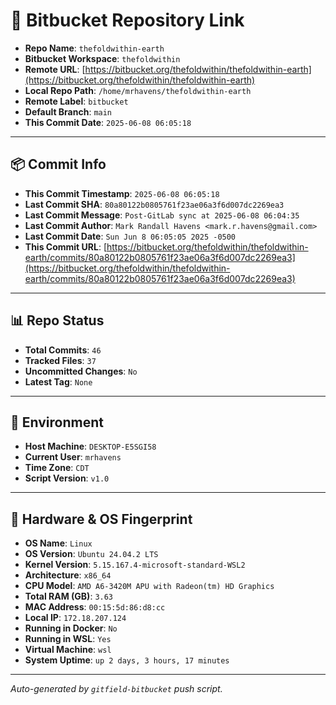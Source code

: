 # 🔗 Bitbucket Repository Link

- **Repo Name**: `thefoldwithin-earth`
- **Bitbucket Workspace**: `thefoldwithin`
- **Remote URL**: [https://bitbucket.org/thefoldwithin/thefoldwithin-earth](https://bitbucket.org/thefoldwithin/thefoldwithin-earth)
- **Local Repo Path**: `/home/mrhavens/thefoldwithin-earth`
- **Remote Label**: `bitbucket`
- **Default Branch**: `main`
- **This Commit Date**: `2025-06-08 06:05:18`

---

## 📦 Commit Info

- **This Commit Timestamp**: `2025-06-08 06:05:18`
- **Last Commit SHA**: `80a80122b0805761f23ae06a3f6d007dc2269ea3`
- **Last Commit Message**: `Post-GitLab sync at 2025-06-08 06:04:35`
- **Last Commit Author**: `Mark Randall Havens <mark.r.havens@gmail.com>`
- **Last Commit Date**: `Sun Jun 8 06:05:05 2025 -0500`
- **This Commit URL**: [https://bitbucket.org/thefoldwithin/thefoldwithin-earth/commits/80a80122b0805761f23ae06a3f6d007dc2269ea3](https://bitbucket.org/thefoldwithin/thefoldwithin-earth/commits/80a80122b0805761f23ae06a3f6d007dc2269ea3)

---

## 📊 Repo Status

- **Total Commits**: `46`
- **Tracked Files**: `37`
- **Uncommitted Changes**: `No`
- **Latest Tag**: `None`

---

## 🧭 Environment

- **Host Machine**: `DESKTOP-E5SGI58`
- **Current User**: `mrhavens`
- **Time Zone**: `CDT`
- **Script Version**: `v1.0`

---

## 🧬 Hardware & OS Fingerprint

- **OS Name**: `Linux`
- **OS Version**: `Ubuntu 24.04.2 LTS`
- **Kernel Version**: `5.15.167.4-microsoft-standard-WSL2`
- **Architecture**: `x86_64`
- **CPU Model**: `AMD A6-3420M APU with Radeon(tm) HD Graphics`
- **Total RAM (GB)**: `3.63`
- **MAC Address**: `00:15:5d:86:d8:cc`
- **Local IP**: `172.18.207.124`
- **Running in Docker**: `No`
- **Running in WSL**: `Yes`
- **Virtual Machine**: `wsl`
- **System Uptime**: `up 2 days, 3 hours, 17 minutes`

---

_Auto-generated by `gitfield-bitbucket` push script._
